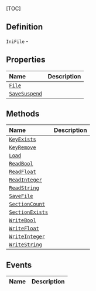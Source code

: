 [TOC]
## Definition

`IniFile` - 

## Properties
|Name|Description|
| :------------ | :------------ |
|[`File`]("IniFile.File.md")||
|[`SaveSuspend`]("IniFile.SaveSuspend.md")||

## Methods
|Name|Description|
| :------------ | :------------ |
|[`KeyExists`]("IniFile.KeyExists.md")||
|[`KeyRemove`]("IniFile.KeyRemove.md")||
|[`Load`]("IniFile.Load.md")||
|[`ReadBool`]("IniFile.ReadBool.md")||
|[`ReadFloat`]("IniFile.ReadFloat.md")||
|[`ReadInteger`]("IniFile.ReadInteger.md")||
|[`ReadString`]("IniFile.ReadString.md")||
|[`SaveFile`]("IniFile.SaveFile.md")||
|[`SectionCount`]("IniFile.SectionCount.md")||
|[`SectionExists`]("IniFile.SectionExists.md")||
|[`WriteBool`]("IniFile.WriteBool.md")||
|[`WriteFloat`]("IniFile.WriteFloat.md")||
|[`WriteInteger`]("IniFile.WriteInteger.md")||
|[`WriteString`]("IniFile.WriteString.md")||
## Events
|Name|Description|
| :------------ | :------------ |
